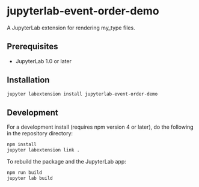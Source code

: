 # jupyterlab-event-order-demo

A JupyterLab extension for rendering my_type files.

## Prerequisites

* JupyterLab 1.0 or later

## Installation

```bash
jupyter labextension install jupyterlab-event-order-demo
```

## Development

For a development install (requires npm version 4 or later), do the following in the repository directory:

```bash
npm install
jupyter labextension link .
```

To rebuild the package and the JupyterLab app:

```bash
npm run build
jupyter lab build
```

